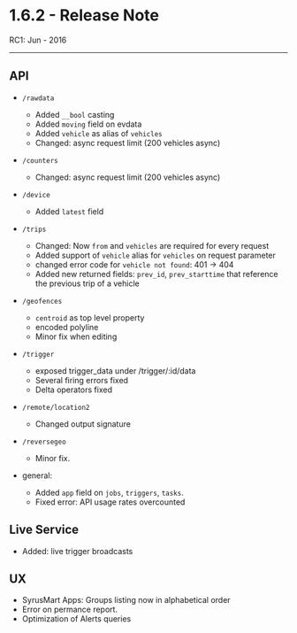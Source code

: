 # 1.6.2 - Release Note
RC1: Jun - 2016


-----
## API

- `/rawdata`
    - Added `__bool` casting
    - Added  `moving` field on evdata
    - Added  `vehicle` as alias of `vehicles`
    - Changed: async request limit (200 vehicles async)

- `/counters`
    - Changed: async request limit (200 vehicles async)

- `/device`
    - Added `latest` field

- `/trips`
    - Changed: Now `from` and `vehicles` are required for every request
    - Added support of `vehicle` alias for `vehicles` on request parameter
    - changed error code for `vehicle not found`: 401 -> 404
    - Added new returned fields: `prev_id`, `prev_starttime` that reference the previous trip of a vehicle


- `/geofences`
    - `centroid` as top level property
    - encoded polyline
    - Minor fix when editing

- `/trigger`
    - exposed trigger_data under /trigger/:id/data
    - Several firing errors fixed
    - Delta operators fixed


- `/remote/location2`
    - Changed output signature

- `/reversegeo`
    - Minor fix.

- general:
    - Added `app` field on `jobs`, `triggers`, `tasks`.
    - Fixed error: API usage rates overcounted

## Live Service
- Added: live trigger broadcasts

## UX
- SyrusMart Apps: Groups listing now in alphabetical order
- Error on permance report.
- Optimization of Alerts queries



